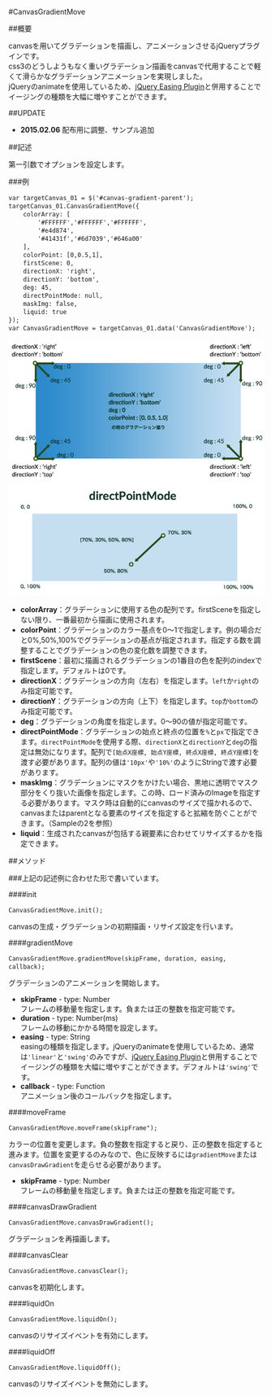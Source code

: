 #CanvasGradientMove

##概要

canvasを用いてグラデーションを描画し、アニメーションさせるjQueryプラグインです。  
css3のどうしようもなく重いグラデーション描画をcanvasで代用することで軽くて滑らかなグラデーションアニメーションを実現しました。  
jQueryのanimateを使用しているため、[jQuery Easing Plugin](http://gsgd.co.uk/sandbox/jquery/easing/)と併用することでイージングの種類を大幅に増やすことができます。

##UPDATE

- **2015.02.06** 配布用に調整、サンプル追加

##記述

第一引数でオプションを設定します。

###例

	var targetCanvas_01 = $('#canvas-gradient-parent');
	targetCanvas_01.CanvasGradientMove({
		colorArray: [
			'#FFFFFF','#FFFFFF','#FFFFFF',
			'#e4d874',
			'#41431f','#6d7039','#646a00'
		],
		colorPoint: [0,0.5,1],
		firstScene: 0,
		directionX: 'right',
		directionY: 'bottom',
		deg: 45,
		directPointMode: null,
		maskImg: false,
		liquid: true
	});
	var CanvasGradientMove = targetCanvas_01.data('CanvasGradientMove');
	
![座標指定の説明](direction.jpg)

- **colorArray**：グラデーションに使用する色の配列です。firstSceneを指定しない限り、一番最初から描画に使用されます。
- **colorPoint**：グラデーションのカラー基点を0〜1で指定します。例の場合だと0%,50%,100%でグラデーションの基点が指定されます。指定する数を調整することでグラデーションの色の変化数を調整できます。
- **firstScene**：最初に描画されるグラデーションの1番目の色を配列のindexで指定します。デフォルトは0です。
- **directionX**：グラデーションの方向（左右）を指定します。`left`か`right`のみ指定可能です。
- **directionY**：グラデーションの方向（上下）を指定します。`top`か`bottom`のみ指定可能です。
- **deg**：グラデーションの角度を指定します。0〜90の値が指定可能です。
- **directPointMode**：グラデーションの始点と終点の位置を`%`と`px`で指定できます。`directPointMode`を使用する際、`directionX`と`directionY`と`deg`の指定は無効になります。配列で`[始点X座標, 始点Y座標, 終点X座標, 終点Y座標]`を渡す必要があります。配列の値は`'10px'`や`'10%'`のようにStringで渡す必要があります。
- **maskImg**：グラデーションにマスクをかけたい場合、黒地に透明でマスク部分をくり抜いた画像を指定します。この時、ロード済みのImageを指定する必要があります。マスク時は自動的にcanvasのサイズで描かれるので、canvasまたはparentとなる要素のサイズを指定すると拡縮を防ぐことができます。（Sampleの2を参照）
- **liquid**：生成されたcanvasが包括する親要素に合わせてリサイズするかを指定できます。

##メソッド

###上記の記述例に合わせた形で書いています。

####init

	CanvasGradientMove.init();

canvasの生成・グラデーションの初期描画・リサイズ設定を行います。

####gradientMove

	CanvasGradientMove.gradientMove(skipFrame, duration, easing, callback);   

グラデーションのアニメーションを開始します。

- **skipFrame** - type: Number  
フレームの移動量を指定します。負または正の整数を指定可能です。
- **duration** - type: Number(ms)  
フレームの移動にかかる時間を設定します。
- **easing** - type: String  
easingの種類を指定します。jQueryのanimateを使用しているため、通常は`'linear'`と`'swing'`のみですが、[jQuery Easing Plugin](http://gsgd.co.uk/sandbox/jquery/easing/)と併用することでイージングの種類を大幅に増やすことができます。デフォルトは`'swing'`です。
- **callback** - type: Function  
アニメーション後のコールバックを指定します。

####moveFrame

	CanvasGradientMove.moveFrame(skipFrame");

カラーの位置を変更します。負の整数を指定すると戻り、正の整数を指定すると進みます。位置を変更するのみなので、色に反映するには`gradientMove`または`canvasDrawGradient`を走らせる必要があります。

- **skipFrame** - type: Number  
フレームの移動量を指定します。負または正の整数を指定可能です。

####canvasDrawGradient

	CanvasGradientMove.canvasDrawGradient();

グラデーションを再描画します。

####canvasClear

	CanvasGradientMove.canvasClear();

canvasを初期化します。

####liquidOn

	CanvasGradientMove.liquidOn();

canvasのリサイズイベントを有効にします。

####liquidOff

	CanvasGradientMove.liquidOff();

canvasのリサイズイベントを無効にします。
